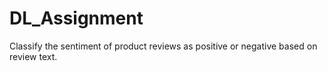 # DL_Assignment
Classify the sentiment of product reviews as positive or negative based on review text.
